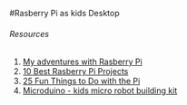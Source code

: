 #Rasberry Pi as kids Desktop

###### Resources
1. [My adventures with Rasberry Pi](https://www.kidscodecs.com/my-adventures-with-raspberry-pi/)
2. [10 Best Rasberry Pi Projects](http://www.pcadvisor.co.uk/how-to/desktop-pc/10-great-raspberry-pi-projects-for-kids-3589952/)
3. [25 Fun Things to Do with the Pi](http://www.cnet.com/how-to/25-fun-things-to-do-with-a-raspberry-pi/)
4. [Microduino - kids micro robot building kit](https://www.microduino.cc/)
